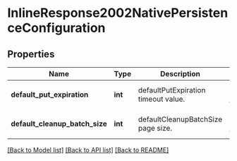 # InlineResponse2002NativePersistenceConfiguration

## Properties
Name | Type | Description | Notes
------------ | ------------- | ------------- | -------------
**default_put_expiration** | **int** | defaultPutExpiration timeout value. | [optional] [default to 60]
**default_cleanup_batch_size** | **int** | defaultCleanupBatchSize page size. | [optional] [default to 25]

[[Back to Model list]](../README.md#documentation-for-models) [[Back to API list]](../README.md#documentation-for-api-endpoints) [[Back to README]](../README.md)

